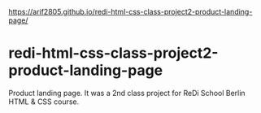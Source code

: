 https://arif2805.github.io/redi-html-css-class-project2-product-landing-page/
# redi-html-css-class-project2-product-landing-page
Product landing page. It was a 2nd class project for ReDi School Berlin HTML &amp; CSS course. 
